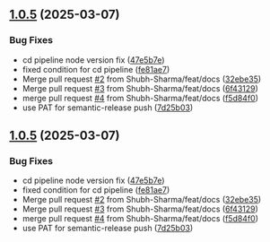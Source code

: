 ## [1.0.5](https://github.com/Shubh-Sharma/promise-trace/compare/v1.0.4...v1.0.5) (2025-03-07)


### Bug Fixes

* cd pipeline node version fix ([47e5b7e](https://github.com/Shubh-Sharma/promise-trace/commit/47e5b7e343edcc91a8e0b4d27b468368597e6ed7))
* fixed condition for cd pipeline ([fe81ae7](https://github.com/Shubh-Sharma/promise-trace/commit/fe81ae7834907b7ddf4fd9e1dbc59a23c4bab275))
* Merge pull request [#2](https://github.com/Shubh-Sharma/promise-trace/issues/2) from Shubh-Sharma/feat/docs ([32ebe35](https://github.com/Shubh-Sharma/promise-trace/commit/32ebe358f46bb727268d434b69ddb979e0b6f035))
* Merge pull request [#3](https://github.com/Shubh-Sharma/promise-trace/issues/3) from Shubh-Sharma/feat/docs ([6f43129](https://github.com/Shubh-Sharma/promise-trace/commit/6f4312971792ffdfb12b7ddc01d394fd8419a328))
* merge pull request [#4](https://github.com/Shubh-Sharma/promise-trace/issues/4) from Shubh-Sharma/feat/docs ([f5d84f0](https://github.com/Shubh-Sharma/promise-trace/commit/f5d84f0b8fdadabcb9716cbaec100796fbc0a672))
* use PAT for semantic-release push ([7d25b03](https://github.com/Shubh-Sharma/promise-trace/commit/7d25b03f12446b1b296dff150aadf6cc57daa2e8))

## [1.0.5](https://github.com/Shubh-Sharma/promise-trace/compare/v1.0.4...v1.0.5) (2025-03-07)


### Bug Fixes

* cd pipeline node version fix ([47e5b7e](https://github.com/Shubh-Sharma/promise-trace/commit/47e5b7e343edcc91a8e0b4d27b468368597e6ed7))
* fixed condition for cd pipeline ([fe81ae7](https://github.com/Shubh-Sharma/promise-trace/commit/fe81ae7834907b7ddf4fd9e1dbc59a23c4bab275))
* Merge pull request [#2](https://github.com/Shubh-Sharma/promise-trace/issues/2) from Shubh-Sharma/feat/docs ([32ebe35](https://github.com/Shubh-Sharma/promise-trace/commit/32ebe358f46bb727268d434b69ddb979e0b6f035))
* Merge pull request [#3](https://github.com/Shubh-Sharma/promise-trace/issues/3) from Shubh-Sharma/feat/docs ([6f43129](https://github.com/Shubh-Sharma/promise-trace/commit/6f4312971792ffdfb12b7ddc01d394fd8419a328))
* merge pull request [#4](https://github.com/Shubh-Sharma/promise-trace/issues/4) from Shubh-Sharma/feat/docs ([f5d84f0](https://github.com/Shubh-Sharma/promise-trace/commit/f5d84f0b8fdadabcb9716cbaec100796fbc0a672))
* use PAT for semantic-release push ([7d25b03](https://github.com/Shubh-Sharma/promise-trace/commit/7d25b03f12446b1b296dff150aadf6cc57daa2e8))
